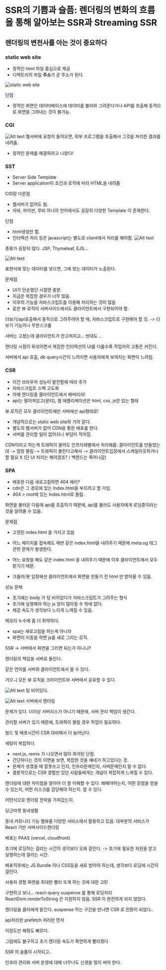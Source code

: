 
# SSR의 기쁨과 슬픔: 렌더링의 변화의 흐름을 통해 알아보는 SSR과 Streaming SSR

## 렌더링의 변천사를 아는 것이 중요하다

### static web site
- 정적인 html 파일 중심으로 제공
- 디렉토리의 파일 **주소**가 곧 주소가 된다.

![static web site](static-web-site.png)

단점
- 정적인 화면은 데이터베이스에 데이터를 불러와 그려준다거나 API를 호출해 동적으로 화면을 그려내는 것이 불가능.

### CGI
![Alt text](image.png)
웹서버에 요청이 들어오면, 외부 프로그램을 호출해서 그것을 처리한 결과를 내려줌.
- 정적인 문제를 해결하려고 나왔다!

### SST
- Server Side Template
- Server application이 조건과 로직에 따라 HTML을 내려줌

CIG랑 다른점
- 웹서버가 없어도 됨.
-  자바, 파이썬, 루비
하나의 언어에서도 굉장히 다양한 Template 이 존재한다.

단점
- html생성만 함.
- 인터렉션 처리 등은 javascript는 별도로 client에서 처리를 해야함.
![Alt text](image-1.png)

종류가 굉장히 많다.
JSP, Thymeleaf, EJS...

![Alt text](image-2.png)

표현식에 맞는 데이터를 넣으면, 그에 맞는 데이터가 노출된다.

문제점
- UI가 단순했던 시절엔 충분.
- 지금은 복잡한 경우가 너무 많음.
- 이후의 기능을 자바스크립트를 이용해 처리하는 것이 많음
- 같은 뷰 로직이 서버사이드에서도 클라이언트에서 구현되어야 함.

더보기/api호출해서 동적으로 그려주어야 할 때, 자바스크립트로 구현해야 할 것. -> 더보기 기능이나 무한스크롤

서버는 고쳤는데 클라이언트가 안고쳐지고... 반대도 ..

렌더링 시점이 뒤섞이면서 복잡한 인터렉션의 UI를 다룰수록 작업자의 고통은 커진다.

서버에서 api 호출, db query시간이 느려지면 사용자에게 보여지는 화면이 느려짐.


### CSR
- 이건 브라우저 성능이 발전함에 따라 추가
- 자바스크립트 스펙 고도화
- 아예 렌더링을 클라이언트에서 해버리자!
- api는 떨어져있고(분리), 웹 애플리케이션은 html, css, js만 있는 형태

뷰 로직은 모두 클라이언트에만
서버에선 api형태로!


- 개념적으로는 static web site와 거의 같다.
- 별도의 웹서버가 없어 CDN을 통한 배포를 한다.
- 서버를 관리할 일이 없어지니 부담이 적어짐.

CDN이라고 하는게 트래픽이 몰려도 인프라레벨에서 처리해줌.
클아이언트를 만들었는데 -> 엄청 몰림 -> 트래픽이 몰린다고해서 -> 클라이언트입장에서 스케일아웃하거나 할 필요 X (단 UI 처리는 해야겠죠? / 백엔드는 죽어나감)


### SPA
- 배포한 다음 새로고침하면 404 에러?
- cdn은 그 경로에 있는 Index.html을 부르려고 할 거임.
- 404 > root에 있는 Index.html로 돌림. 

화면을 불러온 다음에 api를 호출하기 때문에, api를 불러도 사용자에게 로딩중이라는 것을 알려줄 수 있음.

문제점
- 고정된 index.html 을 가지고 있음
- 어느 페이지를 접속해도 매번 같은 index.html을 내려주기 때문에 meta:og 태그 관련 문제가 발생한다.

- 어느 요청을 해도 같은 index.html 을 내려주기 때문에 이후 클라이언트에서 모두 맡기기 때문.

- 크롤러/봇 입장에선 클라이언트에서 화면을 만들기 전 html 만 받아올 수 있음.

성능 문제
- 초기에는 body 가 텅 비어있다가 자바스크립트가 그려주는 형식
- 초기에 실행해야 하는 js 양이 많아질 수 밖에 없다.
- 체감 속도가 생각보다 느리게 느껴질 수 있음.

메모리 누수에 좀 더 취약하다.
- spa는 새로고침을 하는게 아니라
- 화면이 이동을 하면 js를 새로 그리는 로직.

SSR
-> 서버에서 화면을 그리면 되는거 아니냐?

렌더링의 책임을 서버로 돌린다.

같은 언어를 서버와 클라이언트에서 쓸 수 있다.

거으ㅢ 모든 뷰 로직을 크라이언트와 서버에서 공유할 수 있다.

![Alt text](image-3.png)
텅 비어있다.

![Alt text](image-4.png)
서버에서 렌더링

문제가 있다.
더이상 서버리스가 아니기 때문에, 서버 관리 책임이 생긴다.

관리할 서버가 있기 때문에, 트래픽이 몰릴 경우 작업이 필요하다.

빌드 및 배포시간이 CSR 대비해서 더 늘어난다.

세팅이 복잡하다.
- next.js, remix 가 나오면서 많이 희석된 단점.
- 간단하다는 것의 이면을 보면, 복잡한 것을 얘네가 하고있다는 것.
- 문제가 생겼을 때 잘못쓰고 인지, 인프라문제인지, 서버문제인지 알 수 없다.
- 결론적으로는 CSR 경험만 있던 사람들에게는 개념이 복잡하게 느껴질 수 있다.



렌더링에 대한 차이점을 알아야 더 잘 이해할 수 있다.
왜해야하는지, 어떤 장점을 얻을 수 있는지, 어떤 리스크를 감당해야 하는지. 알 수 있다.

어떤식으로 렌더링 전략을 가져갔는지.

당근마켓 동네생활

동네 커뮤니티 기능
웹뷰를 다양한 서비스에서 활용하고 있음.
대부분의 서비스가 React 기반 서버사이드렌더링

배포는 PAAS (vercel, cloudfront)

초기에 로딩하는 걸리는 시간이 생각보다 오래 걸린다.
-> 초기에 필요한 자원을 받고 실행하는데 걸리는 시간.

배포직후에는 JS Bundle 이나 CSS등을 새로 받아야 하는데, 생각보다 로딩에 시간이 걸린다.

사용자 경험
화면을 최대한 빨리 뜨게 하는 것에 대한 고민

구현하고 보니...
react-query
suspense 를 통해 로딩처리
ReactDom.renderToString 은 지원하지 않음.
SSR 이 완전하게 되지 않았다.

렌더링을 클라에게 맡긴다.
suspense 하는 구간을 만나면 CSR 로 전환이 되었다..

api처리만 prefetch 처리만 먼저

이정도만 해줘도 빠르다.

그럼에도 불구하고
초기 렌더링 속도가 확연하게 빨라졌다

SSR 의 슬픔이 시작되고..

인프라 관리와 서버 운영에 대해 너무나도 신경을 많이 써야 한다.

